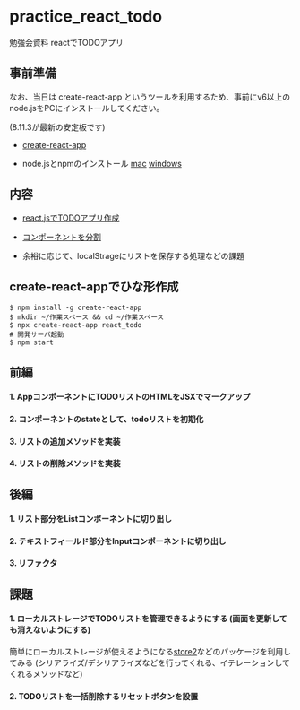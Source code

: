 # practice_react_todo
勉強会資料 reactでTODOアプリ

## 事前準備

なお、当日は create-react-app というツールを利用するため、事前にv6以上のnode.jsをPCにインストールしてください。

(8.11.3が最新の安定板です)

- [create-react-app](https://github.com/facebook/create-react-app#creating-an-app)

- node.jsとnpmのインストール
[mac](https://qiita.com/yuuki_tf/items/19e64eb3ee9bda947db0)
[windows](http://jsstudy.hatenablog.com/entry/functionaljs-9-nvm-windows)

## 内容

- [react.jsでTODOアプリ作成](https://www.to-r.net/media/react-tutorial13/)

- [コンポーネントを分割](https://www.to-r.net/media/react-tutorial14/)

- 余裕に応じて、localStrageにリストを保存する処理などの課題

## create-react-appでひな形作成

```
$ npm install -g create-react-app
$ mkdir ~/作業スペース && cd ~/作業スペース
$ npx create-react-app react_todo
# 開発サーバ起動
$ npm start
```

## 前編

#### 1. AppコンポーネントにTODOリストのHTMLをJSXでマークアップ
#### 2. コンポーネントのstateとして、todoリストを初期化
#### 3. リストの追加メソッドを実装
#### 4. リストの削除メソッドを実装

## 後編

#### 1. リスト部分をListコンポーネントに切り出し
#### 2. テキストフィールド部分をInputコンポーネントに切り出し
#### 3. リファクタ

## 課題

#### 1. ローカルストレージでTODOリストを管理できるようにする (画面を更新しても消えないようにする)
簡単にローカルストレージが使えるようになる[store2](https://www.npmjs.com/package/store2)などのパッケージを利用してみる
(シリアライズ/デシリアライズなどを行ってくれる、イテレーションしてくれるメソッドなど)
#### 2. TODOリストを一括削除するリセットボタンを設置

